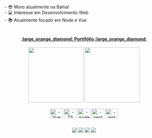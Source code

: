 <div>
  <div>
- 😎 Moro atualmente na Bahia!<br>
- 💻 Interesse em Desenvolvimento Web<br>
- 📚 Atualmente focado em Node e Vue<br>
    <br>
  </div>

<h4 align="center"> <a target="_blanck" href="https://pedro-hrq-portifolio.vercel.app">:large_orange_diamond: Portifólio :large_orange_diamond:</a>  </div>

  <div align="center">
     <img height="175" src="https://github-readme-stats.vercel.app/api?username=Pedro-HenriqueDev&show_icons=true&theme=dark&rank_icon=github"/>
     <img height="175"  src="https://github-readme-stats.vercel.app/api/top-langs/?username=Pedro-HenriqueDev&layout=compact&theme=dark"/>
  </div>
  
<div align="center">
  <br>
  <img align="center" alt="-Vue" height="30" width="40" src="https://cdn.jsdelivr.net/gh/devicons/devicon/icons/vuejs/vuejs-original.svg">
  <img align="center" alt="-TS" height="30" width="40" src="https://cdn.jsdelivr.net/gh/devicons/devicon/icons/typescript/typescript-plain.svg" />
  <img align="center" alt="-node" height="30" width="40" src="https://cdn.jsdelivr.net/gh/devicons/devicon/icons/nodejs/nodejs-original.svg" />
  <img align="center" alt="-nest" height="30" width="40" src="https://cdn.jsdelivr.net/gh/devicons/devicon@latest/icons/nestjs/nestjs-original.svg" />
  <img align="center" alt="-jest" height="30" width="40" src="https://cdn.jsdelivr.net/gh/devicons/devicon/icons/jest/jest-plain.svg" />
  
  ##
  
  <div> 
   <a href="https://twitter.com/Pedro_Hrqu" target="_blank"><img src="https://img.shields.io/badge/Twitter-1DA1F2?style=for-the-badge&logo=twitter&logoColor=white" target="_blank"></a>
  <a href="https://www.instagram.com/pedro_151_/" target="_blank"><img src="https://img.shields.io/badge/-Instagram-%23E4405F?style=for-the-badge&logo=instagram&logoColor=white" target="_blank"></a>
  <a href = "contatopedrohrq@gmail.com"><img src="https://img.shields.io/badge/-Gmail-%23333?style=for-the-badge&logo=gmail&logoColor=white" target="_blank"></a>
  <a href="https://www.linkedin.com/in/pedro-araujo-dev/" target="_blank"><img src="https://img.shields.io/badge/-LinkedIn-%230077B5?style=for-the-badge&logo=linkedin&logoColor=white" target="_blank"></a> 
 
</div>


